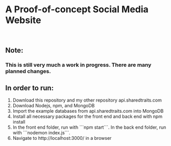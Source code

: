 <h1>A Proof-of-concept Social Media Website</h1>
<br/>
<h2>Note:</h2>
<h3> This is still very much a work in progress. There are many planned changes.</h3>

<h2>In order to run:</h2>
<ol>
    <li>Download this repository and my other repository api.sharedtraits.com</li>
    <li>Download Nodejs, npm, and MongoDB</li>
    <li>Import the example databases from api.sharedtraits.com into MongoDB</li>
    <li>Install all necessary packages for the front end and back end with npm install</li>
    <li>In the front end folder, run with ```npm start```. In the back end folder, run with ```nodemon index.js```.</li>
    <li>Navigate to http://localhost:3000/ in a browser</li>
<ol>